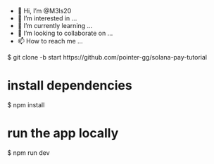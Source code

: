 - 👋 Hi, I’m @M3ls20
- 👀 I’m interested in ...
- 🌱 I’m currently learning ...
- 💞️ I’m looking to collaborate on ...
- 📫 How to reach me ...

<!---
M3ls20/M3ls20 is a ✨ special ✨ repository because its `README.md` (this file) appears on your GitHub profile.
You can click the Preview link to take a look at your changes.
--->$ git clone -b start https://github.com/pointer-gg/solana-pay-tutorial
# install dependencies
$ npm install
# run the app locally
$ npm run dev

